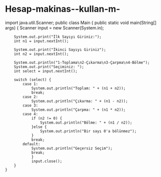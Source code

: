# Hesap-makinas--kullan-m-
import java.util.Scanner;
public class Main {
    public static void main(String[] args) {
        Scanner input = new Scanner(System.in);

        System.out.print("İlk Sayıyı Giriniz:");
        int n1 = input.nextInt();

        System.out.print("İkinci Sayıyı Giriniz");
        int n2 = input.nextInt();

        System.out.println("1-Toplama\n2-Çıkarma\n3-Çarpma\n4-Bölme");
        System.out.print("Seçiminiz: ");
        int select = input.nextInt();

        switch (select) {
            case 1:
                System.out.println("Toplam: " + (n1 + n2));
                break;
            case 2:
                System.out.println("Çıkarma: " + (n1 - n2));
            case 3:
                System.out.println("Çarpma: " + (n1 * n2));
            case 4:
                if (n2 != 0) {
                    System.out.println("Bölme: " + (n1 / n2));
                }else {
                    System.out.println("Bir sayı 0'a bölünmez");
                }
                break;
            default:
                System.out.println("Geçersiz Seçim");
                break;
                }
                input.close();
        }
    }
